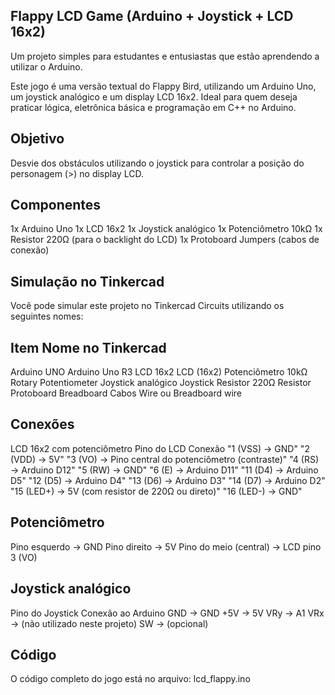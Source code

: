 ## Flappy LCD Game (Arduino + Joystick + LCD 16x2)

Um projeto simples para estudantes e entusiastas que estão aprendendo a utilizar o Arduino.

Este jogo é uma versão textual do Flappy Bird, utilizando um Arduino Uno, um joystick analógico e
um display LCD 16x2. Ideal para quem deseja praticar lógica, eletrônica básica e programação em C++ no Arduino.

## Objetivo

Desvie dos obstáculos utilizando o joystick para controlar a posição do personagem (>) no display LCD.

## Componentes

1x Arduino Uno
1x LCD 16x2
1x Joystick analógico
1x Potenciômetro 10kΩ
1x Resistor 220Ω (para o backlight do LCD)
1x Protoboard
Jumpers (cabos de conexão)

## Simulação no Tinkercad

Você pode simular este projeto no Tinkercad Circuits utilizando os seguintes nomes:

## Item Nome no Tinkercad

Arduino UNO Arduino Uno R3
LCD 16x2 LCD (16x2)
Potenciômetro 10kΩ Rotary Potentiometer
Joystick analógico Joystick
Resistor 220Ω Resistor
Protoboard Breadboard
Cabos Wire ou Breadboard wire

## Conexões

LCD 16x2 com potenciômetro
Pino do LCD Conexão
"1  (VSS) → GND"
"2  (VDD) → 5V"
"3  (VO)  → Pino central do potenciômetro (contraste)"
"4  (RS)  → Arduino D12"
"5  (RW)  → GND"
"6  (E)   → Arduino D11"
"11 (D4)  → Arduino D5"
"12 (D5)  → Arduino D4"
"13 (D6)  → Arduino D3"
"14 (D7)  → Arduino D2"
"15 (LED+)  → 5V (com resistor de 220Ω ou direto)"
"16 (LED-)  → GND"

## Potenciômetro

Pino esquerdo → GND
Pino direito → 5V
Pino do meio (central) → LCD pino 3 (VO)

## Joystick analógico

Pino do Joystick Conexão ao Arduino
GND  → GND
+5V  → 5V
VRy  → A1
VRx  → (não utilizado neste projeto)
SW   → (opcional)

## Código

O código completo do jogo está no arquivo: lcd_flappy.ino

